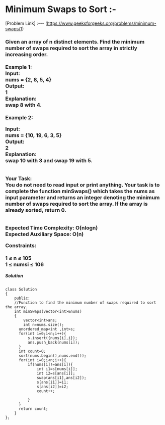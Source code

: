 # Minimum Swaps to Sort :-

[Problem Link] :--- (https://www.geeksforgeeks.org/problems/minimum-swaps/1)

<h3>
Given an array of n distinct elements. Find the minimum number of swaps required to sort the array in strictly increasing order.<br><br>
Example 1:<br>
Input:<br>
nums = {2, 8, 5, 4}<br>
Output:<br>
1<br>
Explanation:<br>
swap 8 with 4.<br><br>
Example 2:<br>

Input:<br>
nums = {10, 19, 6, 3, 5}<br>
Output:<br>
2<br>
Explanation:<br>
swap 10 with 3 and swap 19 with 5.<br><br>

Your Task:<br>
You do not need to read input or print anything. Your task is to complete the function minSwaps() which takes the nums as input parameter and returns an integer denoting the minimum number of swaps required to sort the array.
If the array is already sorted, return 0. <br><br>


Expected Time Complexity: O(nlogn)<br>
Expected Auxiliary Space: O(n)<br>
 
Constraints:<br><br>
1 ≤ n ≤ 105<br>
1 ≤ numsi ≤ 106<br>
  
</h3>

***Solution***

```

class Solution 
{
    public:
    //Function to find the minimum number of swaps required to sort the array. 
    int minSwaps(vector<int>&nums)
    {
        vector<int>ans;
        int n=nums.size();
      unordered_map<int ,int>s;
      for(int i=0;i<n;i++){
          s.insert({nums[i],i});
          ans.push_back(nums[i]);
      }
      int count=0;
      sort(nums.begin(),nums.end());
      for(int i=0;i<n;i++){
          if(nums[i]!=ans[i]){
              int i1=s[nums[i]];
              int i2=s[ans[i]];
              swap(ans[i1],ans[i2]);
              s[ans[i1]]=i1;
              s[ans[i2]]=i2;
              count++;
              
          }
      }
      return count;
    }
};

```
